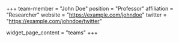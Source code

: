+++
team-member = "John Doe"
position = "Professor"
affiliation = "Researcher"
website = "https://example.com/johndoe"
twitter = "https://example.com/johndoe/twitter"

widget_page_content = "teams"
+++

